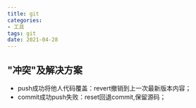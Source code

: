 ```yaml
---
title: git
categories:
- 工具
tags: git
date: 2021-04-28
---
```


## "冲突"及解决方案
- push成功将他人代码覆盖：revert撤销到上一次最新版本内容；
- commit成功push失败：reset回退commit,保留源码；
